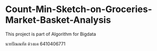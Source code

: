 # Count-Min-Sketch-on-Groceries-Market-Basket-Analysis
This project is part of Algorithm for Bigdata

นายปัณณทัต ด้วงแค 6410406771

